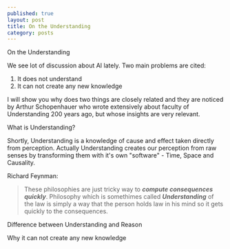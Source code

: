 ```yaml
---
published: true
layout: post
title: On the Understanding
category: posts
---
```


On the Understanding

We see lot of discussion about AI lately. Two main problems are cited: 

1. It does not understand
2. It can not create any new knowledge

I will show you why does two things are closely related and they are noticed by Arthur Schopenhauer who wrote extensively about faculty of Understanding 200 years ago, but whose insights are very relevant.

What is Understanding?

Shortly, Understanding is a knowledge of cause and effect taken directly from perception. Actually Understanding creates our perception from raw senses by transforming them with it's own "software" - Time, Space and Causality. 

Richard Feynman:
>These philosophies are just tricky way to ***compute consequences quickly***. Philosophy which is somethimes called ***Understanding*** of the law is simply a way that the person holds law in his mind so it gets quickly to the consequences.


Difference between Understanding and Reason

Why it can not create any new knowledge



